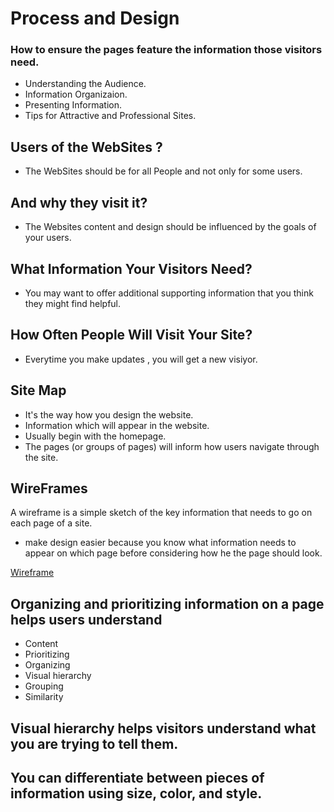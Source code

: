 # Process and Design

### How to ensure the pages feature the information those visitors need.

* Understanding the Audience.
* Information Organizaion.
* Presenting Information.
* Tips for Attractive and Professional Sites.

## Users of the WebSites ?
* The WebSites should be for all People and not only for some users.

## And why they visit it?
* The Websites content and design should be influenced by the goals of your users.

## What Information Your Visitors Need?
* You may want to offer additional supporting information that you think they might find helpful.

## How Often People Will Visit Your Site?
* Everytime you make updates , you will get a new visiyor.

## Site Map
* It's the way how you design the website.
* Information which will appear in the website.
* Usually begin with the homepage.
* The pages (or groups of pages) will inform how users navigate through the site.

## WireFrames
A wireframe is a simple sketch of the key information that needs to go on each page of a site.

* make design easier because you know what information needs to appear on which page before considering how  he the page should look.

[Wireframe](https://d1dlalugb0z2hd.cloudfront.net/handbooks/agile-handbook/wireframe/01-youtube-wireframe-example.png)

## Organizing and prioritizing information on a page helps users understand
* Content
* Prioritizing
* Organizing
* Visual hierarchy
* Grouping
* Similarity

## Visual hierarchy helps visitors understand what you are trying to tell them.

## You can differentiate between pieces of information using size, color, and style.




